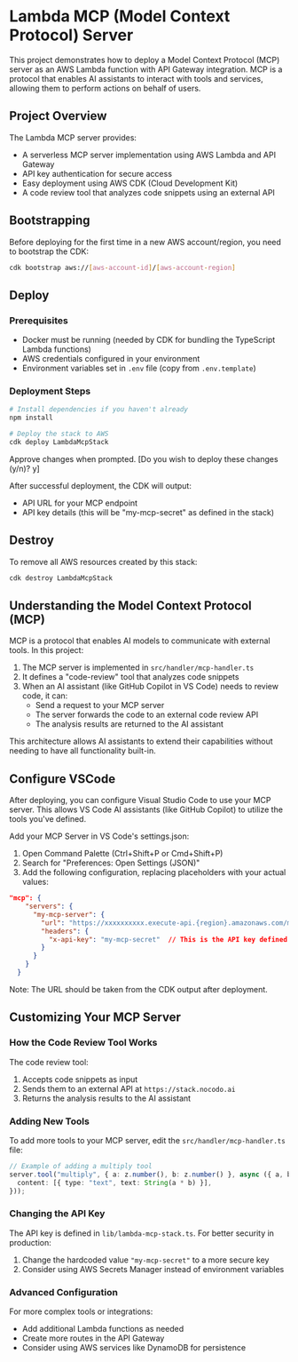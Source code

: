 # Lambda MCP (Model Context Protocol) Server

This project demonstrates how to deploy a Model Context Protocol (MCP) server as an AWS Lambda function with API Gateway integration. MCP is a protocol that enables AI assistants to interact with tools and services, allowing them to perform actions on behalf of users.

## Project Overview

The Lambda MCP server provides:

- A serverless MCP server implementation using AWS Lambda and API Gateway
- API key authentication for secure access
- Easy deployment using AWS CDK (Cloud Development Kit)
- A code review tool that analyzes code snippets using an external API

## Bootstrapping

Before deploying for the first time in a new AWS account/region, you need to bootstrap the CDK:

```bash
cdk bootstrap aws://[aws-account-id]/[aws-account-region]
```

## Deploy

### Prerequisites

- Docker must be running (needed by CDK for bundling the TypeScript Lambda functions)
- AWS credentials configured in your environment
- Environment variables set in `.env` file (copy from `.env.template`)

### Deployment Steps

```bash
# Install dependencies if you haven't already
npm install

# Deploy the stack to AWS
cdk deploy LambdaMcpStack
```

Approve changes when prompted. [Do you wish to deploy these changes (y/n)? y]

After successful deployment, the CDK will output:

- API URL for your MCP endpoint
- API key details (this will be "my-mcp-secret" as defined in the stack)

## Destroy

To remove all AWS resources created by this stack:

```bash
cdk destroy LambdaMcpStack
```

## Understanding the Model Context Protocol (MCP)

MCP is a protocol that enables AI models to communicate with external tools. In this project:

1. The MCP server is implemented in `src/handler/mcp-handler.ts`
2. It defines a "code-review" tool that analyzes code snippets
3. When an AI assistant (like GitHub Copilot in VS Code) needs to review code, it can:
   - Send a request to your MCP server
   - The server forwards the code to an external code review API
   - The analysis results are returned to the AI assistant

This architecture allows AI assistants to extend their capabilities without needing to have all functionality built-in.

## Configure VSCode

After deploying, you can configure Visual Studio Code to use your MCP server. This allows VS Code AI assistants (like GitHub Copilot) to utilize the tools you've defined.

Add your MCP Server in VS Code's settings.json:

1. Open Command Palette (Ctrl+Shift+P or Cmd+Shift+P)
2. Search for "Preferences: Open Settings (JSON)"
3. Add the following configuration, replacing placeholders with your actual values:

```json
"mcp": {
    "servers": {
      "my-mcp-server": {
        "url": "https://xxxxxxxxxx.execute-api.{region}.amazonaws.com/mcp",
        "headers": {
          "x-api-key": "my-mcp-secret"  // This is the API key defined in the stack
        }
      }
    }
  }
```

Note: The URL should be taken from the CDK output after deployment.

## Customizing Your MCP Server

### How the Code Review Tool Works

The code review tool:

1. Accepts code snippets as input
2. Sends them to an external API at `https://stack.nocodo.ai`
3. Returns the analysis results to the AI assistant

### Adding New Tools

To add more tools to your MCP server, edit the `src/handler/mcp-handler.ts` file:

```typescript
// Example of adding a multiply tool
server.tool("multiply", { a: z.number(), b: z.number() }, async ({ a, b }) => ({
  content: [{ type: "text", text: String(a * b) }],
}));
```

### Changing the API Key

The API key is defined in `lib/lambda-mcp-stack.ts`. For better security in production:

1. Change the hardcoded value `"my-mcp-secret"` to a more secure key
2. Consider using AWS Secrets Manager instead of environment variables

### Advanced Configuration

For more complex tools or integrations:

- Add additional Lambda functions as needed
- Create more routes in the API Gateway
- Consider using AWS services like DynamoDB for persistence

